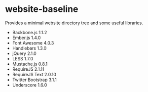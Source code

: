 website-baseline
================

Provides a minimal website directory tree and some useful libraries.

* Backbone.js 1.1.2
* Ember.js 1.4.0
* Font Awesome 4.0.3
* Handlebars 1.3.0
* jQuery 2.1.0
* LESS 1.7.0
* Mustache.js 0.8.1
* RequireJS 2.1.11
* RequireJS Text 2.0.10
* Twitter Bootstrap 3.1.1
* Underscore 1.6.0

